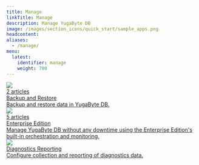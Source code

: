 ```yaml
---
title: Manage
linkTitle: Manage
description: Manage YugaByte DB
image: /images/section_icons/quick_start/sample_apps.png
headcontent:
aliases:
  - /manage/
menu:
  latest:
    identifier: manage
    weight: 700
---
```


<div class="row">
  <div class="col-12 col-md-6 col-lg-12 col-xl-6">
    <a class="section-link icon-offset" href="backup-restore/">
      <div class="head">
        <img class="icon" src="/images/section_icons/manage/enterprise.png" aria-hidden="true" />
        <div class="articles">2 articles</div>
        <div class="title">Backup and Restore</div>
      </div>
      <div class="body">
        Backup and restore data in YugaByte DB.
      </div>
    </a>
  </div>

  <div class="col-12 col-md-6 col-lg-12 col-xl-6">
    <a class="section-link icon-offset" href="enterprise-edition/">
      <div class="head">
        <img class="icon" src="/images/section_icons/manage/enterprise.png" aria-hidden="true" />
        <div class="articles">5 articles</div>
        <div class="title">Enterprise Edition</div>
      </div>
      <div class="body">
        Manage YugaByte DB without any downtime using the Enterprise Edition's built-in orchestration and monitoring.
      </div>
    </a>
  </div>

  <div class="col-12 col-md-6 col-lg-12 col-xl-6">
    <a class="section-link icon-offset" href="diagnostics-reporting/">
      <div class="head">
        <img class="icon" src="/images/section_icons/manage/diagnostics.png" aria-hidden="true" />
        <div class="title">Diagnostics Reporting</div>
      </div>
      <div class="body">
        Configure collection and reporting of diagnostics data.
      </div>
    </a>
  </div>
</div>
